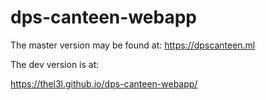 # dps-canteen-webapp
The master version may be found at:
https://dpscanteen.ml

The dev version is at:

https://thel3l.github.io/dps-canteen-webapp/
